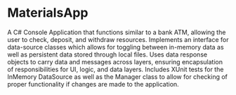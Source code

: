# MaterialsApp


A C# Console Application that functions similar to a bank ATM, allowing the user to check, deposit, and withdraw resources. Implements an interface for data-source classes which allows for toggling between in-memory data as well as persistent data stored through local files. Uses data response objects to carry data and messages across layers, ensuring encapsulation of responsibilities for UI, logic, and data layers. Includes XUnit tests for the InMemory DataSource as well as the Manager class to allow for checking of proper functionality if changes are made to the application.
